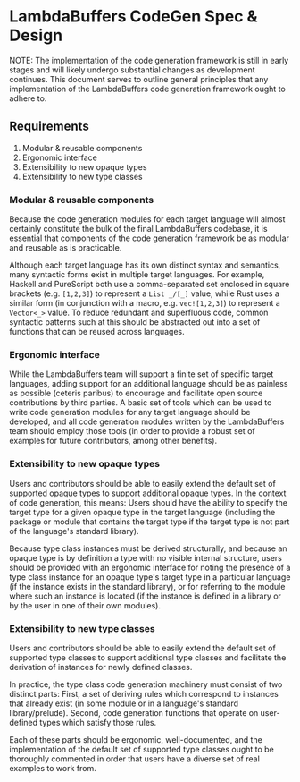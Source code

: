 # LambdaBuffers CodeGen Spec & Design

NOTE: The implementation of the code generation framework is still in early stages and will likely undergo substantial changes as development continues. This document serves to outline general principles that any implementation of the LambdaBuffers code generation framework ought to adhere to.

## Requirements

1. Modular & reusable components
2. Ergonomic interface
3. Extensibility to new opaque types
4. Extensibility to new type classes

### Modular & reusable components

Because the code generation modules for each target language will almost certainly constitute the bulk of the final LambdaBuffers codebase, it is essential that components of the code generation framework be as modular and reusable as is practicable.

Although each target language has its own distinct syntax and semantics, many syntactic forms exist in multiple target languages. For example, Haskell and PureScript both use a comma-separated set enclosed in square brackets (e.g. `[1,2,3]`) to represent a `List _/[_]` value, while Rust uses a similar form (in conjunction with a macro, e.g. `vec![1,2,3]`) to represent a `Vector<_>` value. To reduce redundant and superfluous code, common syntactic patterns such at this should be abstracted out into a set of functions that can be reused across languages.

### Ergonomic interface

While the LambdaBuffers team will support a finite set of specific target languages, adding support for an additional language should be as painless as possible (ceteris paribus) to encourage and facilitate open source contributions by third parties. A basic set of tools which can be used to write code generation modules for any target language should be developed, and all code generation modules written by the LambdaBuffers team should employ those tools (in order to provide a robust set of examples for future contributors, among other benefits).

### Extensibility to new opaque types

Users and contributors should be able to easily extend the default set of supported opaque types to support additional opaque types. In the context of code generation, this means: Users should have the ability to specify the target type for a given opaque type in the target language (including the package or module that contains the target type if the target type is not part of the language's standard library).

Because type class instances must be derived structurally, and because an opaque type is by definition a type with no visible internal structure, users should be provided with an ergonomic interface for noting the presence of a type class instance for an opaque type's target type in a particular language (if the instance exists in the standard library), or for referring to the module where such an instance is located (if the instance is defined in a library or by the user in one of their own modules).

### Extensibility to new type classes

Users and contributors should be able to easily extend the default set of supported type classes to support additional type classes and facilitate the derivation of instances for newly defined classes.

In practice, the type class code generation machinery must consist of two distinct parts: First, a set of deriving rules which correspond to instances that already exist (in some module or in a language's standard library/prelude). Second, code generation functions that operate on user-defined types which satisfy those rules.

Each of these parts should be ergonomic, well-documented, and the implementation of the default set of supported type classes ought to be thoroughly commented in order that users have a diverse set of real examples to work from.
